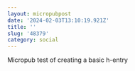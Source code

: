 ```yaml
---
layout: micropubpost
date: '2024-02-03T13:10:19.921Z'
title: ''
slug: '48379'
category: social
---
```

Micropub test of creating a basic h-entry
